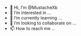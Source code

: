 - 👋 Hi, I’m @MustacheXb
- 👀 I’m interested in ...
- 🌱 I’m currently learning ...
- 💞️ I’m looking to collaborate on ...
- 📫 How to reach me ...

<!---
MustacheXb/MustacheXb is a ✨ special ✨ repository because its `README.md` (this file) appears on your GitHub profile.
You can click the Preview link to take a look at your changes.
--->
